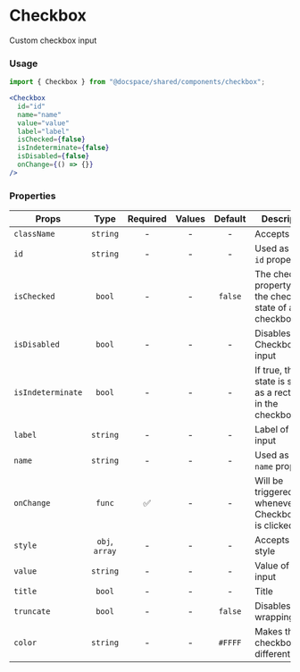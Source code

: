 # Checkbox

Custom checkbox input

### Usage

```js
import { Checkbox } from "@docspace/shared/components/checkbox";
```

```jsx
<Checkbox
  id="id"
  name="name"
  value="value"
  label="label"
  isChecked={false}
  isIndeterminate={false}
  isDisabled={false}
  onChange={() => {}}
/>
```

### Properties

| Props             |      Type      | Required | Values | Default | Description                                                 |
| ----------------- | :------------: | :------: | :----: | :-----: | ----------------------------------------------------------- |
| `className`       |    `string`    |    -     |   -    |    -    | Accepts class                                               |
| `id`              |    `string`    |    -     |   -    |    -    | Used as HTML `id` property                                  |
| `isChecked`       |     `bool`     |    -     |   -    | `false` | The checked property sets the checked state of a checkbox   |
| `isDisabled`      |     `bool`     |    -     |   -    |    -    | Disables the Checkbox input                                 |
| `isIndeterminate` |     `bool`     |    -     |   -    |    -    | If true, this state is shown as a rectangle in the checkbox |
| `label`           |    `string`    |    -     |   -    |    -    | Label of the input                                          |
| `name`            |    `string`    |    -     |   -    |    -    | Used as HTML `name` property                                |
| `onChange`        |     `func`     |    ✅    |   -    |    -    | Will be triggered whenever an CheckboxInput is clicked      |
| `style`           | `obj`, `array` |    -     |   -    |    -    | Accepts css style                                           |
| `value`           |    `string`    |    -     |   -    |    -    | Value of the input                                          |
| `title`           |     `bool`     |    -     |   -    |    -    | Title                                                       |
| `truncate`        |     `bool`     |    -     |   -    | `false` | Disables word wrapping                                      |
| `color`           |    `string`    |    -     |   -    | `#FFFF` | Makes the checkbox a different color                        |
